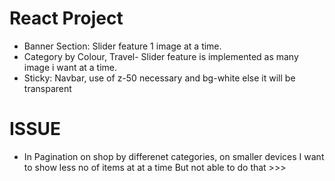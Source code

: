 # React Project

- Banner Section: Slider feature 1 image at a time.
- Category by Colour, Travel- Slider feature is implemented as many image i want at a time.
- Sticky: Navbar, use of z-50 necessary and bg-white else it will be transparent

# ISSUE

- In Pagination on shop by differenet categories, on smaller devices I want to show less no of items at at a time But not able to do that >>>
